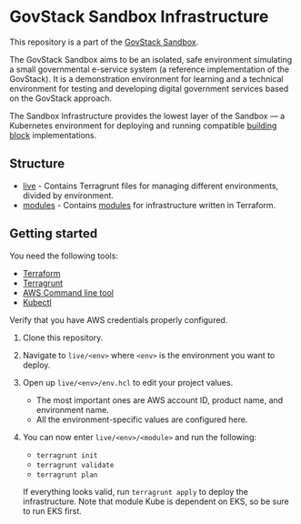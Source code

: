 # GovStack Sandbox Infrastructure

This repository is a part of the [GovStack Sandbox](https://govstack.gitbook.io/sandbox).

The GovStack Sandbox aims to be an isolated, safe environment simulating a small governmental e-service system (a reference implementation of the GovStack). It is a demonstration environment for learning and a technical environment for testing and developing digital government services based on the GovStack approach.

The Sandbox Infrastructure provides the lowest layer of the Sandbox — a Kubernetes environment for deploying and running compatible [building block](https://govstack.gitbook.io/specification/) implementations.

## Structure

- [live](live) - Contains Terragrunt files for managing different environments, divided by environment.
- [modules](modules) - Contains [modules](docs/modules.md) for infrastructure written in Terraform.

## Getting started

You need the following tools:

- [Terraform](https://developer.hashicorp.com/terraform/tutorials/aws-get-started/install-cli)
- [Terragrunt](https://terragrunt.gruntwork.io/docs/getting-started/install/)
- [AWS Command line tool](https://docs.aws.amazon.com/cli/latest/userguide/getting-started-install.html)
- [Kubectl](https://kubernetes.io/docs/tasks/tools/)

Verify that you have AWS credentials properly configured.

1. Clone this repository.
2. Navigate to `live/<env>` where `<env>` is the environment you want to deploy.
3. Open up `live/<env>/env.hcl` to edit your project values.
   - The most important ones are AWS account ID, product name, and environment name.
   - All the environment-specific values are configured here.
4. You can now enter `live/<env>/<module>` and run the following:
   - `terragrunt init`
   - `terragrunt validate`
   - `terragrunt plan`

   If everything looks valid, run `terragrunt apply` to deploy the infrastructure.
   Note that module Kube is dependent on EKS, so be sure to run EKS first.


